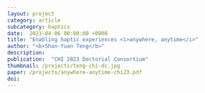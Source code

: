 ```yaml
---
layout: project
category: article
subcategory: haptics
date:  2023-04-06 00:00:00 +0000
title: "Enabling haptic experiences <i>anywhere, anytime</i>"
author: "<b>Shan-Yuan Teng</b>"
description: 
publication:  "CHI 2023 Doctorial Consortium"
thumbnail: /projects/teng-chi-dc.jpg
paper: /projects/anywhere-anytime-chi23.pdf
doi: 
---
```

